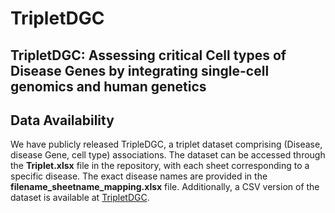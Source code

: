 # TripletDGC
## TripletDGC: Assessing critical Cell types of Disease Genes by integrating single-cell genomics and human genetics
## Data Availability
We have publicly released TripleDGC, a triplet dataset comprising (Disease, disease Gene, cell type) associations. The dataset can be accessed through the **Triplet.xlsx** file in the repository, with each sheet corresponding to a specific disease. The exact disease names are provided in the **filename_sheetname_mapping.xlsx** file. Additionally, a CSV version of the dataset is available at [TripletDGC](https://drive.google.com/file/d/19zT4yZDQMNGHc5cVEcTbC5HniD0OnTzm/view?usp=sharing).



